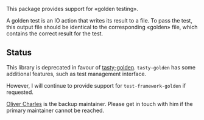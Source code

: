 This package provides support for «golden testing».

A golden test is an IO action that writes its result to a file.
To pass the test, this output file should be identical to the corresponding
«golden» file, which contains the correct result for the test.

Status
------

This library is deprecated in favour of [tasty-golden][]. `tasty-golden` has
some additional features, such as test management interface.

However, I will continue to provide support for `test-framework-golden` if requested.

[tasty-golden]: https://github.com/feuerbach/tasty-golden

[Oliver Charles](https://github.com/ocharles) is the backup maintainer. Please
get in touch with him if the primary maintainer cannot be reached.
